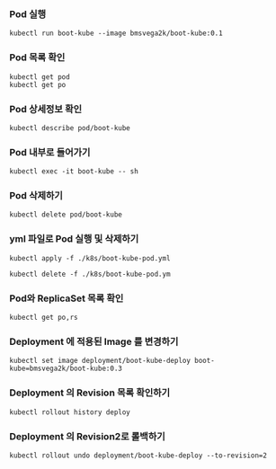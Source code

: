 ### Pod 실행
```
kubectl run boot-kube --image bmsvega2k/boot-kube:0.1
```
### Pod 목록 확인
```
kubectl get pod 
kubectl get po
```

### Pod 상세정보 확인
```
kubectl describe pod/boot-kube 
```

### Pod 내부로 들어가기
```
kubectl exec -it boot-kube -- sh
```

### Pod 삭제하기
```
kubectl delete pod/boot-kube
```

### yml 파일로 Pod 실행 및 삭제하기
```
kubectl apply -f ./k8s/boot-kube-pod.yml

kubectl delete -f ./k8s/boot-kube-pod.ym
```

### Pod와 ReplicaSet 목록 확인
```
kubectl get po,rs 
```

### Deployment 에 적용된 Image 를 변경하기
```
kubectl set image deployment/boot-kube-deploy boot-kube=bmsvega2k/boot-kube:0.3
```

### Deployment 의 Revision 목록 확인하기
```
kubectl rollout history deploy
```

### Deployment 의 Revision2로 롤백하기
```
kubectl rollout undo deployment/boot-kube-deploy --to-revision=2
```

